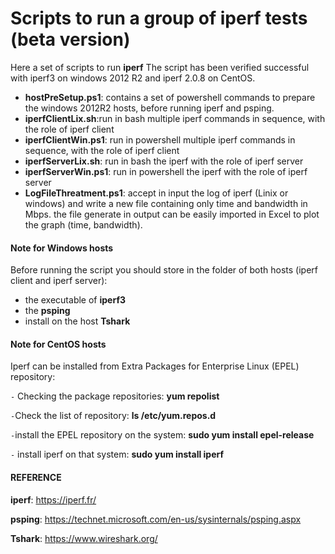 #  Scripts to run a group of iperf tests (beta version)

Here a set of scripts to run **iperf** 
The script has been verified successful with iperf3 on windows 2012 R2 and iperf 2.0.8 on CentOS.

- **hostPreSetup.ps1**: contains a set of powershell commands  to prepare the windows 2012R2 hosts, before running iperf and psping.
- **iperfClientLix.sh**:run in bash multiple iperf commands in sequence, with the role of iperf client
- **iperfClientWin.ps1**: run in powershell multiple iperf commands in sequence, with the role of iperf client
- **iperfServerLix.sh**: run in bash the iperf with the role of iperf server
- **iperfServerWin.ps1**: run in powershell the iperf with the role of iperf server
- **LogFileThreatment.ps1**: accept in input the log of iperf (Linix or windows) and write a new file containing only time and bandwidth in Mbps. the file generate in output can be easily imported in Excel to plot the graph (time, bandwidth). 


#### Note for Windows hosts

Before running the script you should store in the folder of both hosts (iperf client and iperf server):

- the executable of **iperf3**
- the **psping**
- install on the host **Tshark**


#### Note for CentOS hosts

Iperf can be installed from Extra Packages for Enterprise Linux (EPEL) repository:

``-`` Checking the package repositories:
**yum repolist**

``-``Check the list of repository:
**ls /etc/yum.repos.d**

``-``install the EPEL repository on the system: **sudo yum install epel-release**

``-`` install iperf on that system:
**sudo yum install iperf**


####  REFERENCE

**iperf**: https://iperf.fr/

**psping**: https://technet.microsoft.com/en-us/sysinternals/psping.aspx

**Tshark**: https://www.wireshark.org/



